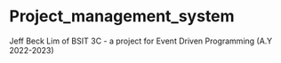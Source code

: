 # Project_management_system

Jeff Beck Lim of BSIT 3C - a project for Event Driven Programming (A.Y 2022-2023)
